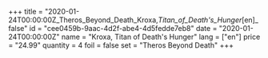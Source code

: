 +++
title = "2020-01-24T00:00:00Z_Theros_Beyond_Death_Kroxa,_Titan_of_Death's_Hunger_[en]_false"
id = "cee0459b-9aac-4d2f-abe4-4d5fedde7eb8"
date = "2020-01-24T00:00:00Z"
name = "Kroxa, Titan of Death's Hunger"
lang = ["en"]
price = "24.99"
quantity = 4
foil = false
set = "Theros Beyond Death"
+++

